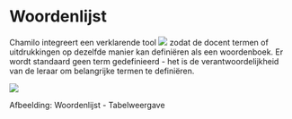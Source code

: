 # Woordenlijst

Chamilo integreert een verklarende tool ![](../../.gitbook/assets/graphics232%20%283%29.png) zodat de docent termen of uitdrukkingen op dezelfde manier kan definiëren als een woordenboek. Er wordt standaard geen term gedefinieerd - het is de verantwoordelijkheid van de leraar om belangrijke termen te definiëren.

![](../../.gitbook/assets/images173%20%285%29.png)

Afbeelding: Woordenlijst - Tabelweergave

